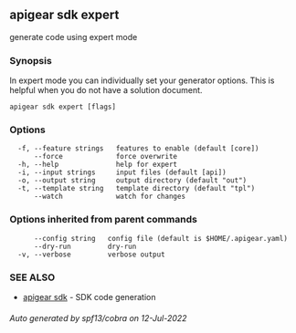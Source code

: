 ## apigear sdk expert

generate code using expert mode

### Synopsis

In expert mode you can individually set your generator options. This is helpful when you do not have a solution document.

```
apigear sdk expert [flags]
```

### Options

```
  -f, --feature strings   features to enable (default [core])
      --force             force overwrite
  -h, --help              help for expert
  -i, --input strings     input files (default [api])
  -o, --output string     output directory (default "out")
  -t, --template string   template directory (default "tpl")
      --watch             watch for changes
```

### Options inherited from parent commands

```
      --config string   config file (default is $HOME/.apigear.yaml)
      --dry-run         dry-run
  -v, --verbose         verbose output
```

### SEE ALSO

* [apigear sdk](apigear_sdk.md)	 - SDK code generation

###### Auto generated by spf13/cobra on 12-Jul-2022
